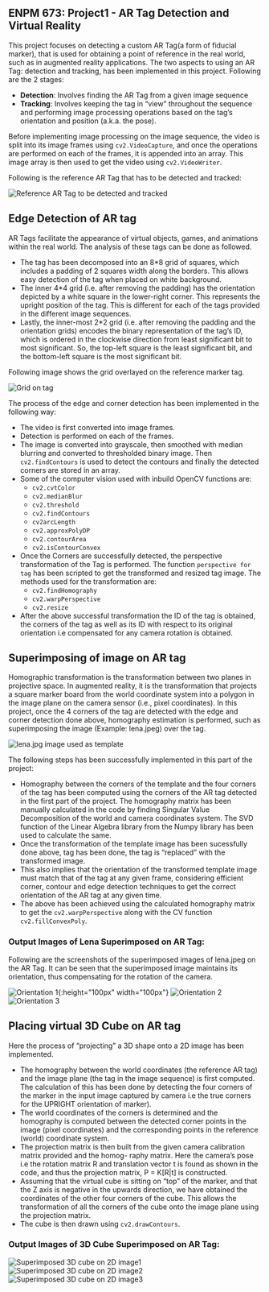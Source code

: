 
## ENPM 673: Project1 - AR Tag Detection and Virtual Reality

This project focuses on detecting a custom AR Tag(a form of fiducial marker), that is used for
obtaining a point of reference in the real world, such as in augmented reality applications. The two aspects
to using an AR Tag: detection and tracking, has been implemented in this project. Following are the 2
stages:

* **Detection**: Involves finding the AR Tag from a given image sequence
* **Tracking**: Involves keeping the tag in “view” throughout the sequence and performing image
processing operations based on the tag’s orientation and position (a.k.a. the pose).

Before implementing image processing on the image sequence, the video is split into its image frames using `cv2.VideoCapture`, and once the operations are performed on each of the frames, it is appended into an array. This image array is then used to get the video using `cv2.VideoWriter`.

Following is the reference AR Tag that has to be detected and tracked:

![Reference AR Tag to be detected and tracked](images/ref_marker.png)


## Edge Detection of AR tag

AR Tags facilitate the appearance of virtual objects, games, and animations within the real world.  The
analysis of these tags can be done as followed.
* The tag has been decomposed into an 8*8 grid of squares, which includes a padding of 2 squares width
along the borders.  This allows easy detection of the tag when placed on white background.
* The inner 4*4 grid (i.e.  after removing the padding) has the orientation depicted by a white square in
the lower-right corner.  This represents the upright position of the tag.  This is different for each of the
tags provided in the different image sequences.
* Lastly, the inner-most 2*2 grid (i.e.  after removing the padding and the orientation grids) encodes the
binary representation of the tag’s ID, which is ordered in the clockwise direction from least significant
bit to most significant.  So, the top-left square is the least significant bit, and the bottom-left square is
the most significant bit.

Following image shows the grid overlayed on the reference marker tag.

![Grid on tag](images/ref_marker_grid.png)


The process of the edge and corner detection has been implemented in the following way:

* The video is first converted into image frames.
* Detection is performed on each of the frames.
* The image is converted into grayscale, then smoothed with median blurring and converted to thresholded binary image. Then `cv2.findContours` is used to detect the contours and finally the detected corners are stored in an array.
* Some of the computer vision used with inbuild OpenCV functions are:
  - `cv2.cvtColor`
  - `cv2.medianBlur`
  - `cv2.threshold`
  - `cv2.findContours`
  - `cv2arcLength`
  - `cv2.approxPolyDP`
  - `cv2.contourArea`
  - `cv2.isContourConvex`
* Once the Corners are successfully detected, the perspective transformation of the Tag is performed.
The function `perspective for tag` has been scripted to get the transformed and resized tag image.
The methods used for the transformation are:
  - `cv2.findHomography`
  - `cv2.warpPerspective`
  - `cv2.resize`
* After the above successful transformation the ID of the tag is obtained, the corners of the tag as well
as its ID with respect to its original orientation i.e compensated for any camera rotation is obtained.


## Superimposing of image on AR tag

Homographic transformation is the transformation between two planes in projective space. In augmented reality, it is the transformation that projects a square marker board from the world coordinate system into a polygon in the image plane on the camera sensor (i.e., pixel coordinates).  In this project, once the 4 corners of the tag are detected with the edge and corner detection done above, homography estimation is performed, such as superimposing the image (Example: lena.jpeg) over the tag. 

![lena.jpg image used as template](images/lena.jpeg)

The following steps has been successfully implemented in this part of the project:
* Homography between the corners of the template and the four corners of the tag has been computed
using the corners of the AR tag detected in the first part of the project.  The homography matrix has
been manually calculated in the code by finding Singular Value Decomposition of the world and camera coordinates system.
The SVD function of the Linear Algebra library from the Numpy library has been used to calculate
the same.
* Once the transformation of the template image has been sucessfully done above, tag has been done,
the tag is “replaced” with the transformed image.
* This also implies that the orientation of the transformed template image must match that of the tag at
any given frame, considering efficient corner, contour and edge detection techniques to get the correct orientation of the AR tag at any given time.
* The above has been achieved using the calculated homography matrix to get the `cv2.warpPerspective` along with the CV function
 `cv2.fillConvexPoly`.

### Output Images of Lena Superimposed on AR Tag:

Following are the screenshots of the superimposed images of lena.jpeg on the AR Tag. It can be seen that the superimposed  image  maintains  its  orientation,  thus compensating for the rotation of the camera.

![Orientation 1](images/lena1.png){:height="100px" width="100px"}
![Orientation 2](images/lena2.png)
![Orientation 3](images/lena3.png)


## Placing virtual 3D Cube on AR tag

Here the process of “projecting” a 3D shape onto a 2D image has been implemented.

* The homography between the world coordinates (the reference AR tag) and the image plane (the tag
in the image sequence) is first computed.  The calculation of this has been done by detecting the four
corners of the marker in the input image captured by camera i.e the true corners for the UPRIGHT
orientation of marker).
* The  world  coordinates  of  the  corners  is  determined  and  the  homography  is  computed  between  the
detected corner points in the image (pixel coordinates) and the corresponding points in the reference
(world) coordinate system.
* The projection matrix is then built from the given camera calibration matrix provided and the homog-
raphy matrix.  Here the camera’s pose i.e the rotation matrix R and translation vector t is found as
shown in the code, and thus the projection matrix, P = K[R|t] is constructed.
* Assuming that the virtual cube is sitting on “top” of the marker, and that the Z axis is negative in the
upwards direction, we have obtained the coordinates of the other four corners of the cube.  This allows
the transformation of all the corners of the cube onto the image plane using the projection matrix.
* The cube is then drawn using `cv2.drawContours`.

### Output Images of 3D Cube Superimposed on AR Tag:

![Superimposed 3D cube on 2D image1](images/cube1.png)
![Superimposed 3D cube on 2D image2](images/cube2.png)
![Superimposed 3D cube on 2D image3](images/cube3.png)


